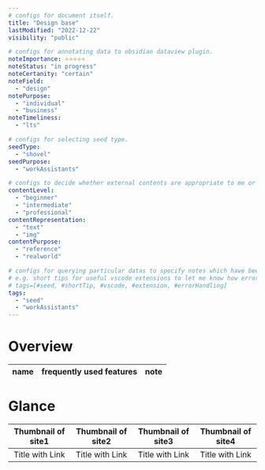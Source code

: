 ```yaml
---
# configs for document itself.
title: "Design base"
lastModified: "2022-12-22"
visibility: "public"

# configs for annotating data to obsidian dataview plugin.
noteImportance: ⭐⭐⭐⭐⭐
noteStatus: "in progress"
noteCertanity: "certain"
noteField:
  - "design"
notePurpose:
  - "individual"
  - "business"
noteTimeliness:
  - "lts"

# configs for selecting seed type.
seedType:
  - "shovel"
seedPurpose:
  - "workAssistants"

# configs to decide whether external contents are appropriate to me or not.
contentLevel:
  - "beginner"
  - "intermediate"
  - "professional"
contentRepresentation:
  - "text"
  - "img"
contentPurpose:
  - "reference"
  - "realworld"

# configs for querying particular datas to specify notes which have been noted expirences related to particular subject.
# e.g. short tips for useful vscode extensions to let me know how errors occur.
# tags=[#seed, #shortTip, #vscode, #extension, #errorHandling]
tags:
  - "seed"
  - "workAssistants"
---
```

# Overview
| name | frequently used features | note    | 
| ---- | ------------------------ | --- |

# Glance
| Thumbnail of site1 | Thumbnail of site2 | Thumbnail of site3 | Thumbnail of site4 |
| :------------------: | :------------------: | :------------------: | :------------------: |
| Title with Link    | Title with Link    | Title with Link    | Title with Link     |
